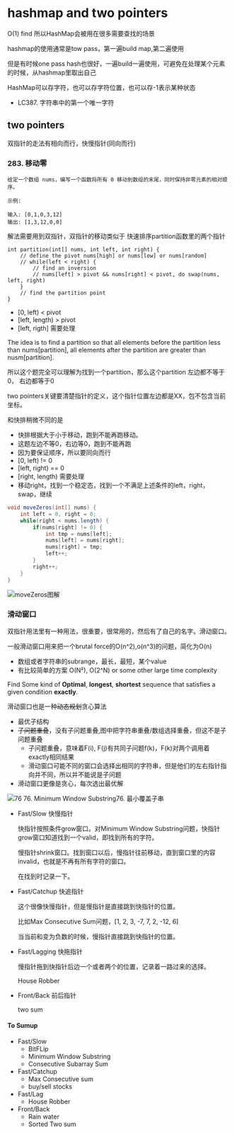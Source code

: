 # hashmap and two pointers
O(1) find 所以HashMap会被用在很多需要查找的场景

hashmap的使用通常是tow pass，第一遍build map,第二遍使用

但是有时候one pass hash也很好，一遍build一遍使用，可避免在处理某个元素的时候，从hashmap里取出自己

HashMap可以存字符，也可以存字符位置，也可以存-1表示某种状态

* LC387. 字符串中的第一个唯一字符

## two pointers

双指针的走法有相向而行，快慢指针(同向而行)

### 283. 移动零

    给定一个数组 nums，编写一个函数将所有 0 移动到数组的末尾，同时保持非零元素的相对顺序。

    示例:

    输入: [0,1,0,3,12]
    输出: [1,3,12,0,0]


解法需要用到双指针，双指针的移动类似于 快速排序partition函数里的两个指针

```
int partition(int[] nums, int left, int right) {
    // define the pivot nums[high] or nums[low] or nums[random]
    // while(left < right) {
        // find an inversion
        // nums[left] > pivot && nums[right] < pivot, do swap(nums, left, right)
    }
    // find the partition point
}
```
* [0, left) < pivot
* [left, length) > pivot
* [left, rigth] 需要处理


The idea is to find a partition so that all elements before the partition  less than nums[partition], all elements after the partition are greater than nusm[partition].

所以这个题完全可以理解为找到一个partition，那么这个partition 左边都不等于0， 右边都等于0

two pointers关键要清楚指针的定义，这个指针位置左边都是XX，包不包含当前坐标。

和快排稍微不同的是
* 快排根据大于小于移动，跑到不能再跑移动。
* 这题左边不等0，右边等0，跑到不能再跑
* 因为要保证顺序，所以要同向而行
* [0, left) != 0
* [left, right) == 0
* [right, length) 需要处理
* 移动right，找到一个稳定态，找到一个不满足上述条件的left，right，swap，继续

```java
void moveZeros(int[] nums) {
    int left = 0, right = 0;
    while(right < nums.length) {
        if(nums[right] != 0) {
            int tmp = nums[left];
            nums[left] = nums[right];
            nums[right] = tmp;
            left++;
        }
        right++;
    }
}
```

![moveZeros图解](./graphs/moveZeros.drawio.svg)

### 滑动窗口
双指针用法里有一种用法，很重要，很常用的，然后有了自己的名字。滑动窗口。

一般滑动窗口用来把一个brutal force的O(n^2),o(n^3)的问题，简化为O(n)



* 数组或者字符串的subrange，最长，最短，某个value
* 有比较简单的方案 O(N²), O(2^N) or some other large time complexity

Find Some kind of **Optimal**, **longest**, **shortest** sequence that satisfies a given condition **exactly**.


滑动窗口也是一种~~动态规划~~贪心算法
* 最优子结构
* ~~子问题重叠~~，没有子问题重叠,图中把字符串重叠/数组选择重叠，但这不是子问题重叠
    * 子问题重叠，意味着F(i), F(j)有共同子问题f(k)，F(k)对两个调用着exactly相同结果
    * 滑动窗口可能不同的窗口会选择出相同的字符串，但是他们的左右指针指向并不同，所以并不能说是子问题
* 滑动窗口更像是贪心，每次选出最优解    


![76 76. Minimum Window Substring76. 最小覆盖子串](./graphs/76.minimum-window-substring.drawio.svg)


* Fast/Slow 快慢指针

    快指针按照条件grow窗口。对Minimum Window Substring问题，快指针grow窗口知道找到一个valid，即找到所有的字符。

    慢指针shrink窗口。找到窗口以后，慢指针往前移动，直到窗口里的内容invalid，也就是不再有所有字符的窗口。

    在找到时记录一下。

* Fast/Catchup  快追指针

    这个很像快慢指针，但是慢指针是直接跳到快指针的位置。

    比如Max Consecutive Sum问题，[1, 2, 3, -7, 7, 2, -12, 6]

    当当前和变为负数的时候，慢指针直接跳到快指针的位置。

* Fast/Lagging 快拖指针

    慢指针拖到快指针后边一个或者两个的位置，记录着一路过来的选择。

    House Robber

* Front/Back 前后指针

    two sum


#### To Sumup
* Fast/Slow
    * BitFLip
    * Minimum Window Substring
    * Consecutive Subarray Sum
*  Fast/Catchup
    *  Max Consecutive sum
    * buy/sell stocks
* Fast/Lag
    * House Robber
* Front/Back
    * Rain water
    * Sorted Two sum
